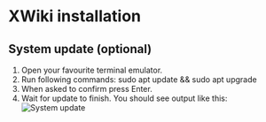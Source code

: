 # XWiki installation
## System update (optional)
1. Open your favourite terminal emulator.
2. Run following commands:
	sudo apt update && sudo apt upgrade
4. When asked to confirm press Enter.
3. Wait for update to finish. You should see output like this:
   ![System update](https://github.com/farid-cs/hpc-mid.git/system-update.png)
